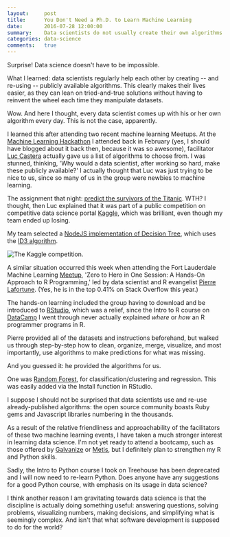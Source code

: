 ```yaml
---
layout:     post
title:      You Don't Need a Ph.D. to Learn Machine Learning
date:       2016-07-28 12:00:00
summary:    Data scientists do not usually create their own algorithms: what a relief.
categories: data-science
comments:   true
---
```


Surprise! Data science doesn't have to be impossible.  

What I learned:  data scientists regularly help each other by creating -- and re-using -- publicly available algorithms. This clearly makes their lives easier, as they can lean on tried-and-true solutions without having to reinvent the wheel each time they manipulate datasets.  

Wow. And here I thought, every data scientist comes up with his or her own algorithm every day.  This is not the case, apparently.

I learned this after attending two recent machine learning Meetups. At the [Machine Learning Hackathon](http://www.meetup.com/Miami-node-js-Meetup/events/228588822/) I attended back in February (yes, I should have blogged about it back then, because it was so awesome), facilitator [Luc Castera](http://luccastera.com/) actually gave us a list of algorithms to choose from. I was stunned, thinking, 'Why would a data scientist, after working so hard, make these publicly available?'  I actually thought that Luc was just trying to be nice to us, since so many of us in the group were newbies to machine learning.

The assignment that night: [predict the survivors of the Titanic](https://www.kaggle.com/c/titanic). WTH? I thought, then Luc explained that it was part of a public competition on competitive data science portal [Kaggle](http://www.kaggle.com), which was brilliant, even though my team ended up losing.

My team selected a [NodeJS implementation of Decision Tree](https://github.com/serendipious/nodejs-decision-tree-id3), which uses the [ID3 algorithm](https://en.wikipedia.org/wiki/ID3_algorithm).

![The Kaggle competition.](http://i63.tinypic.com/5al6hk.jpg)

A similar situation occurred this week when attending the Fort Lauderdale Machine Learning [Meetup](http://www.meetup.com/Fort-Lauderdale-Machine-Learning-Meetup/events/232388112/), 'Zero to Hero in One Session: A Hands-On Approach to R Programming,' led by data scientist and R evangelist [Pierre Lafortune](http://stackoverflow.com/users/4564247/pierre-lafortune). (Yes, he is in the top 0.41% on Stack Overflow this year.)

The hands-on learning included the group having to download and be introduced to [RStudio](https://www.rstudio.com/home/), which was a relief, since the Intro to R course on [DataCamp](https://www.datacamp.com/home) I went through never actually explained *where* or *how* an R programmer programs in R.

Pierre provided all of the datasets and instructions beforehand, but walked us through step-by-step how to clean, organize, merge, visualize, and most importantly, use algorithms to make predictions for what was missing.

And you guessed it:  he provided the algorithms for us.

One was [Random Forest](https://cran.r-project.org/web/packages/randomForest/index.html), for classification/clustering and regression. This was easily added via the Install function in RStudio.

I suppose I should not be surprised that data scientists use and re-use already-published algorithms:  the open source community boasts Ruby gems and Javascript libraries numbering in the thousands.  

As a result of the relative friendliness and approachability of the facilitators of these two machine learning events, I have taken a much stronger interest in learning data science.  I'm not yet ready to attend a bootcamp, such as those offered by [Galvanize](http://www.galvanize.com/courses/data-science/#.V5uYSI5_xak) or [Metis](http://www.thisismetis.com/data-science-bootcamps), but I definitely plan to strengthen my R and Python skills.

Sadly, the Intro to Python course I took on Treehouse has been deprecated and I will now need to re-learn Python. Does anyone have any suggestions for a good Python course, with emphasis on its usage in data science?

I think another reason I am gravitating towards data science is that the discipline is actually doing something useful: answering questions, solving problems, visualizing numbers, making decisions, and simplifying what is seemingly complex.  And isn't that what software development is supposed to do for the world?
